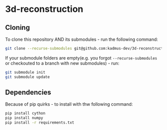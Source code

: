 # 3d-reconstruction


## Cloning

To clone this repository AND its submodules - run the following command:
```bash
git clone --recurse-submodules git@github.com:kadmus-dev/3d-reconstruction.git
```

If your submodule folders are empty(e.g. you forgot `--recurse-submodules` or checkouted to a branch with new submodules) - run:
```bash
git submodule init
git submodule update
```

## Dependencies
Because of pip quirks - to install with thw following command:
```bash
pip install cython
pip install numpy
pip install -r requirements.txt
```